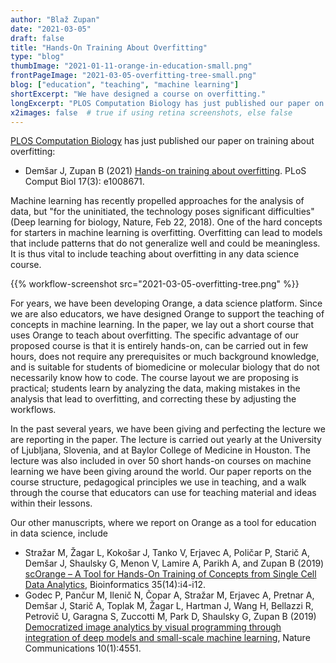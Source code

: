 ```yaml
---
author: "Blaž Zupan"
date: "2021-03-05"
draft: false
title: "Hands-On Training About Overfitting"
type: "blog"
thumbImage: "2021-01-11-orange-in-education-small.png"
frontPageImage: "2021-03-05-overfitting-tree-small.png"
blog: ["education", "teaching", "machine learning"]
shortExcerpt: "We have designed a course on overfitting."
longExcerpt: "PLOS Computation Biology has just published our paper on training about overfitting."
x2images: false  # true if using retina screenshots, else false
---
```


[PLOS Computation Biology](https://journals.plos.org/ploscompbiol/) has just published our paper on training about overfitting:

* Demšar J, Zupan B (2021) [Hands-on training about overfitting](https://doi.org/10.1371/journal.pcbi.1008671). PLoS Comput Biol 17(3): e1008671. 

Machine learning has recently propelled approaches for the analysis of data, but "for the uninitiated, the technology poses significant difficulties" (Deep learning for biology, Nature, Feb 22, 2018). One of the hard concepts for starters in machine learning is overfitting. Overfitting can lead to models that include patterns that do not generalize well and could be meaningless. It is thus vital to include teaching about overfitting in any data science course.

{{% workflow-screenshot src="2021-03-05-overfitting-tree.png" %}}

For years, we have been developing Orange, a data science platform. Since we are also educators, we have designed Orange to support the teaching of concepts in machine learning. In the paper, we lay out a short course that uses Orange to teach about overfitting. The specific advantage of our proposed course is that it is entirely hands-on, can be carried out in few hours, does not require any prerequisites or much background knowledge, and is suitable for students of biomedicine or molecular biology that do not necessarily know how to code. The course layout we are proposing is practical; students learn by analyzing the data, making mistakes in the analysis that lead to overfitting, and correcting these by adjusting the workflows.

In the past several years, we have been giving and perfecting the lecture we are reporting in the paper. The lecture is carried out yearly at the University of Ljubljana, Slovenia, and at Baylor College of Medicine in Houston. The lecture was also included in over 50 short hands-on courses on machine learning we have been giving around the world. Our paper reports on the course structure, pedagogical principles we use in teaching, and a walk through the course that educators can use for teaching material and ideas within their lessons.

Our other manuscripts, where we report on Orange as a tool for education in data science, include

* Stražar M, Žagar L, Kokošar J, Tanko V, Erjavec A, Poličar P, Starič A, Demšar J, Shaulsky G, Menon V, Lamire A, Parikh A, and Zupan B (2019) [scOrange – A Tool for Hands-On Training of Concepts from Single Cell Data Analytics](https://doi.org/10.1093/bioinformatics/btz348), Bioinformatics 35(14):i4-i12.
* Godec P, Pančur M, Ilenič N, Čopar A, Stražar M, Erjavec A, Pretnar A, Demšar J, Starič A, Toplak M, Žagar L, Hartman J, Wang H, Bellazzi R, Petrovič U, Garagna S, Zuccotti M, Park D, Shaulsky G, Zupan B (2019) [Democratized image analytics by visual programming through integration of deep models and small-scale machine learning](https://www.nature.com/articles/s41467-019-12397-x), Nature Communications 10(1):4551.
